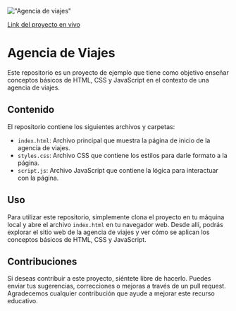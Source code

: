 !["Agencia de viajes"](https://res.cloudinary.com/dh6ipg8bj/image/upload/v1714161206/clases-ensenanza/3dec6b2f-8cca-4a00-b28c-cc3a8438594f.png)


[Link del proyecto en vivo ](https://josegermanx.github.io/agencia-de-viajes/)
# Agencia de Viajes

Este repositorio es un proyecto de ejemplo que tiene como objetivo enseñar conceptos básicos de HTML, CSS y JavaScript en el contexto de una agencia de viajes.

## Contenido

El repositorio contiene los siguientes archivos y carpetas:

- `index.html`: Archivo principal que muestra la página de inicio de la agencia de viajes.
- `styles.css`: Archivo CSS que contiene los estilos para darle formato a la página.
- `script.js`: Archivo JavaScript que contiene la lógica para interactuar con la página.

## Uso

Para utilizar este repositorio, simplemente clona el proyecto en tu máquina local y abre el archivo `index.html` en tu navegador web. Desde allí, podrás explorar el sitio web de la agencia de viajes y ver cómo se aplican los conceptos básicos de HTML, CSS y JavaScript.

## Contribuciones

Si deseas contribuir a este proyecto, siéntete libre de hacerlo. Puedes enviar tus sugerencias, correcciones o mejoras a través de un pull request. Agradecemos cualquier contribución que ayude a mejorar este recurso educativo.